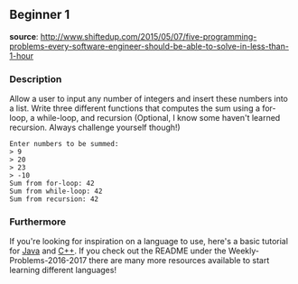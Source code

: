 ## Beginner 1
__source__:
http://www.shiftedup.com/2015/05/07/five-programming-problems-every-software-engineer-should-be-able-to-solve-in-less-than-1-hour


### Description
Allow  a user to input any number of integers and insert these numbers into a list. Write three different functions that computes the sum using a for-loop, a while-loop, and recursion (Optional, I know some haven't learned recursion. Always challenge yourself though!)

```
Enter numbers to be summed:
> 9
> 20
> 23
> -10
Sum from for-loop: 42
Sum from while-loop: 42
Sum from recursion: 42
```

### Furthermore
If you're looking for inspiration on a language to use, here's a basic tutorial
for [Java](http://www.codeproject.com/Articles/2853/Java-Basics-Input-and-Output)
and [C++](http://www.cplusplus.com/doc/tutorial/basic_io/).  If you check out
the README under the Weekly-Problems-2016-2017 there are many more resources
available to start learning different languages!
